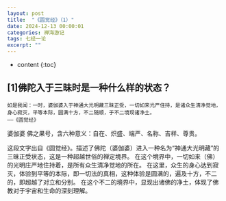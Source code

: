 ```yaml
---
layout: post
title:  "《圆觉经》（1）"
date: 2024-12-13 00:00:01
categories: 禅海游记
tags: 七经一论
excerpt: ""
---
```


* content
{:toc}


## [1]佛陀入于三昧时是一种什么样的状态？
```
如是我闻：一时，婆伽婆入于神通大光明藏三昧正受，一切如来光严住持，是诸众生清净觉地，身心寂灭，平等本际，圆满十方，不二随顺，于不二境现诸净土。
——《圆觉经》
```
婆伽婆
佛之果号，含六种意义：自在、炽盛、端严、名称、吉祥、尊贵。

这段文字出自《圆觉经》。描述了佛陀（婆伽婆）进入一种名为“神通大光明藏”的三昧正受状态，这是一种超越世俗的禅定境界。
在这个境界中，一切如来（佛）的光明庄严地住持着，是所有众生清净觉地的所在。
在这里，众生的身心达到寂灭，体验到平等的本际，即一切法的真相，这种体验是圆满的，遍及十方，不二的，即超越了对立和分别。
在这个不二的境界中，显现出诸佛的净土，体现了佛教对于宇宙和生命的深刻理解。
















